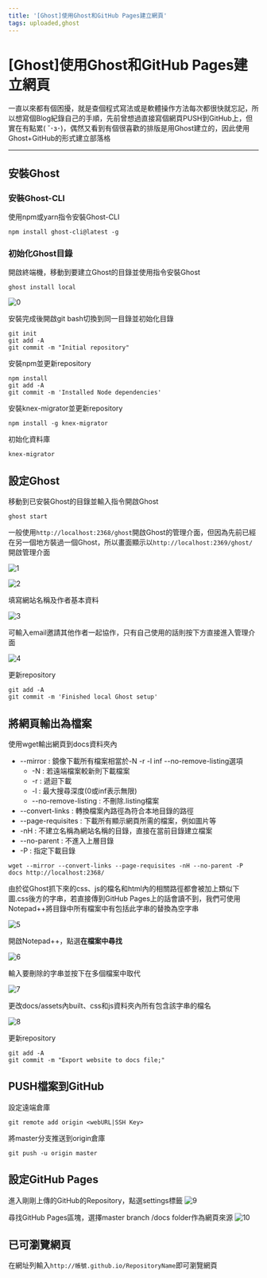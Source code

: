 ```yaml
---
title: '[Ghost]使用Ghost和GitHub Pages建立網頁'
tags: uploaded,ghost
---
```


# [Ghost]使用Ghost和GitHub Pages建立網頁

一直以來都有個困擾，就是查個程式寫法或是軟體操作方法每次都很快就忘記，所以想寫個Blog紀錄自己的手順，先前曾想過直接寫個網頁PUSH到GitHub上，但實在有點累( ˘･з･)，偶然又看到有個很喜歡的排版是用Ghost建立的，因此使用Ghost+GitHub的形式建立部落格

---

## 安裝Ghost

### 安裝Ghost-CLI‌‌
使用npm或yarn指令安裝Ghost-CLI
```
npm install ghost-cli@latest -g
```

### 初始化Ghost‌‌目錄
開啟終端機，移動到要建立Ghost的目錄並使用指令安裝Ghost
```
ghost install local
```

![0](https://i.imgur.com/uBuJvCp.jpg)


安裝完成後開啟git bash切換到同一目錄並初始化目錄

```
git init
git add -A
git commit -m "Initial repository"
```

安裝npm並更新repository

```
npm install 
git add -A 
git commit -m 'Installed Node dependencies'
```

安裝knex-migrator並更新repository

```
npm install -g knex-migrator
```

初始化資料庫

```
knex-migrator
```

## 設定Ghost

移動到已安裝Ghost的目錄並輸入指令開啟Ghost
```
ghost start
```

一般使用`http://localhost:2368/ghost`開啟Ghost的管理介面，但因為先前已經在另一個地方裝過一個Ghost，所以畫面顯示以`http://localhost:2369/ghost/`開啟管理介面

![1](https://i.imgur.com/Td5y2i1.jpg)

![2](https://i.imgur.com/f9vqpkC.jpg)

填寫網站名稱及作者基本資料

![3](https://i.imgur.com/mWparnY.jpg)

可輸入email邀請其他作者一起協作，只有自己使用的話則按下方直接進入管理介面

![4](https://i.imgur.com/bVTg0Eb.jpg)

更新repository

```
git add -A 
git commit -m 'Finished local Ghost setup'
```

## 將網頁輸出為檔案

使用wget輸出網頁到docs資料夾內
- --mirror : 鏡像下載所有檔案相當於-N -r -l inf --no-remove-listing選項
    - -N : 若遠端檔案較新則下載檔案
    - -r : 遞迴下載
    - -l : 最大搜尋深度(0或inf表示無限)
    - --no-remove-listing : 不刪除.listing檔案
- --convert-links : 轉換檔案內路徑為符合本地目錄的路徑  
- --page-requisites : 下載所有顯示網頁所需的檔案，例如圖片等
- -nH : 不建立名稱為網站名稱的目錄，直接在當前目錄建立檔案
- --no-parent : 不進入上層目錄
- -P : 指定下載目錄

```
wget --mirror --convert-links --page-requisites -nH --no-parent -P docs http://localhost:2368/
```

由於從Ghost抓下來的css、js的檔名和html內的相關路徑都會被加上類似下圖.css後方的字串，若直接傳到GitHub Pages上的話會讀不到，我們可使用Notepad++將目錄中所有檔案中有包括此字串的替換為空字串

![5](https://i.imgur.com/DUqMnEw.jpg)

開啟Notepad++，點選**在檔案中尋找**

![6](https://i.imgur.com/cK12HHf.jpg)

輸入要刪除的字串並按下在多個檔案中取代

![7](https://i.imgur.com/mfLxAgF.jpg)

更改docs/assets內built、css和js資料夾內所有包含該字串的檔名

![8](https://i.imgur.com/LPyugSk.jpg)

更新repository

```
git add -A 
git commit -m "Export website to docs file;"
```

## PUSH檔案到GitHub

設定遠端倉庫
```
git remote add origin <webURL|SSH Key>
```

將master分支推送到origin倉庫
```
git push -u origin master
```

## 設定GitHub Pages

進入剛剛上傳的GitHub的Repository，點選settings標籤
![9](https://i.imgur.com/aUBqaY0.jpg)

尋找GitHub Pages區塊，選擇master branch /docs folder作為網頁來源
![10](https://i.imgur.com/iFKWPIn.jpg)

## 已可瀏覽網頁

在網址列輸入`http://帳號.github.io/RepositoryName`即可瀏覽網頁